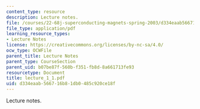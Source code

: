 ```yaml
---
content_type: resource
description: Lecture notes.
file: /courses/22-68j-superconducting-magnets-spring-2003/d334eaab566716b81db0485c920ce18f_lecture_1_1.pdf
file_type: application/pdf
learning_resource_types:
- Lecture Notes
license: https://creativecommons.org/licenses/by-nc-sa/4.0/
ocw_type: OCWFile
parent_title: Lecture Notes
parent_type: CourseSection
parent_uid: b07be87f-560b-f351-fb8d-8a661713fe93
resourcetype: Document
title: lecture_1_1.pdf
uid: d334eaab-5667-16b8-1db0-485c920ce18f
---
```

Lecture notes.